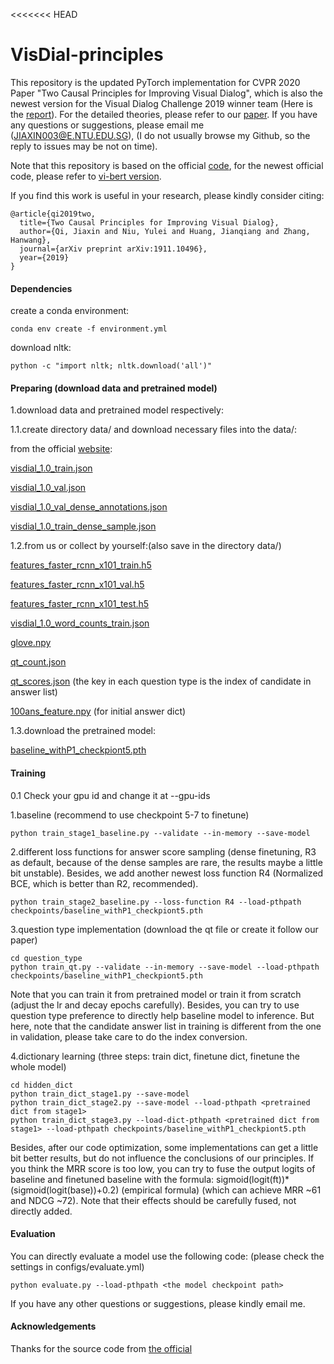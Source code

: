 <<<<<<< HEAD
# VisDial-principles

This repository is the updated PyTorch implementation for CVPR 2020 Paper "Two Causal Principles for Improving Visual Dialog", which is also the newest version for the Visual Dialog Challenge 2019 winner team (Here is the [report](https://drive.google.com/file/d/1fqg0hregsp_3USM6XCHx89S9JLXt8bKp/view)). For the detailed theories, please refer to our [paper](https://arxiv.org/abs/1911.10496). If you have any questions or suggestions, please email me (JIAXIN003@E.NTU.EDU.SG), (I do not usually browse my Github, so the reply to issues may be not on time).

Note that this repository is based on the official [code](https://github.com/batra-mlp-lab/visdial), for the newest official code, please refer to [vi-bert version](https://github.com/vmurahari3/visdial-bert#setup-and-dependencies).

If you find this work is useful in your research, please kindly consider citing:

```
@article{qi2019two,
  title={Two Causal Principles for Improving Visual Dialog},
  author={Qi, Jiaxin and Niu, Yulei and Huang, Jianqiang and Zhang, Hanwang},
  journal={arXiv preprint arXiv:1911.10496},
  year={2019}
}
```
#### Dependencies
create a conda environment:
```
conda env create -f environment.yml
```
download nltk:
```
python -c "import nltk; nltk.download('all')"
```
#### Preparing (download data and pretrained model)
1.download data and pretrained model respectively:

1.1.create directory data/ and download necessary files into the data/:

from the official [website](https://visualdialog.org/data):

[visdial_1.0_train.json](https://www.dropbox.com/s/ix8keeudqrd8hn8/visdial_1.0_train.zip?dl=0)

[visdial_1.0_val.json](https://www.dropbox.com/s/ibs3a0zhw74zisc/visdial_1.0_val.zip?dl=0)

[visdial_1.0_val_dense_annotations.json](https://www.dropbox.com/s/3knyk09ko4xekmc/visdial_1.0_val_dense_annotations.json?dl=0)

[visdial_1.0_train_dense_sample.json](https://www.dropbox.com/s/1ajjfpepzyt3q4m/visdial_1.0_train_dense_sample.json?dl=0)

1.2.from us or collect by yourself:(also save in the directory data/)

[features_faster_rcnn_x101_train.h5](https://drive.google.com/open?id=1eC80EMMEdZvWsKIl3YlEFpY4XHlvN9h8)

[features_faster_rcnn_x101_val.h5](https://drive.google.com/open?id=1_QoH-lbRCwPrcuiwVNjhW1yMxhqiLclB)

[features_faster_rcnn_x101_test.h5](https://drive.google.com/open?id=1hyMCJLXAyaNHmnoRZM8eF3fNia49oHLl)

[visdial_1.0_word_counts_train.json](https://drive.google.com/open?id=1zL8P5LnPzRbfaPxJXvFVGBlS7SumOB_g)

[glove.npy](https://drive.google.com/open?id=1y4oSqAwgu2gIcyuF5ZuMuNZ-c-89NGuJ)

[qt_count.json](https://drive.google.com/open?id=1hllnesIwb__kVHmn5Mtz9CLt9VXnCUS_)

[qt_scores.json](https://drive.google.com/open?id=1QlKy4lVHMlZ4hqw4tVaB608WMBo-eBDs) (the key in each question type is the index of candidate in answer list)

[100ans_feature.npy](https://drive.google.com/open?id=1vu9wMGc8GTj-83ILlUxyuk8_4aCLAIkm) (for initial answer dict)

1.3.download the pretrained model:

[baseline_withP1_checkpiont5.pth](https://drive.google.com/open?id=1LZizUL1lSnLU9ZPmePUfDDtSBQVjAyH8)

#### Training
0.1 Check your gpu id and change it at --gpu-ids

1.baseline (recommend to use checkpoint 5-7 to finetune)
```
python train_stage1_baseline.py --validate --in-memory --save-model
```
2.different loss functions for answer score sampling (dense finetuning, R3 as default, because of the dense samples are rare, the results maybe a little bit unstable). Besides, we add another newest loss function R4 (Normalized BCE, which is better than R2, recommended).
```
python train_stage2_baseline.py --loss-function R4 --load-pthpath checkpoints/baseline_withP1_checkpiont5.pth
```
3.question type implementation (download the qt file or create it follow our paper)
```
cd question_type
python train_qt.py --validate --in-memory --save-model --load-pthpath checkpoints/baseline_withP1_checkpiont5.pth
```
Note that you can train it from pretrained model or train it from scratch (adjust the lr and decay epochs carefully). Besides, you can try to use question type preference to directly help baseline model to inference. But here, note that the candidate answer list in training is different from the one in validation, please take care to do the index conversion.

4.dictionary learning (three steps: train dict, finetune dict, finetune the whole model)
```
cd hidden_dict
python train_dict_stage1.py --save-model
python train_dict_stage2.py --save-model --load-pthpath <pretrained dict from stage1>
python train_dict_stage3.py --load-dict-pthpath <pretrained dict from stage1> --load-pthpath checkpoints/baseline_withP1_checkpiont5.pth
```
Besides, after our code optimization, some implementations can get a little bit better results, but do not influence the conclusions of our principles. If you think the MRR score is too low, you can try to fuse the output logits of baseline and finetuned baseline with the formula: sigmoid(logit(ft))*(sigmoid(logit(base))+0.2) (empirical formula) (which can achieve MRR ~61 and NDCG ~72). Note that their effects should be carefully fused, not directly added.

#### Evaluation
You can directly evaluate a model use the following code: (please check the settings in configs/evaluate.yml)
```
python evaluate.py --load-pthpath <the model checkpoint path>
```
If you have any other questions or suggestions, please kindly email me.
#### Acknowledgements

Thanks for the source code from [the official](https://visualdialog.org/)





